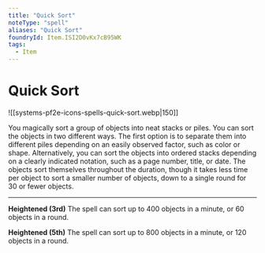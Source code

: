 ```yaml
---
title: "Quick Sort"
noteType: "spell"
aliases: "Quick Sort"
foundryId: Item.ISI2D0vKx7cB95WK
tags:
  - Item
---
```


# Quick Sort
![[systems-pf2e-icons-spells-quick-sort.webp|150]]

You magically sort a group of objects into neat stacks or piles. You can sort the objects in two different ways. The first option is to separate them into different piles depending on an easily observed factor, such as color or shape. Alternatively, you can sort the objects into ordered stacks depending on a clearly indicated notation, such as a page number, title, or date. The objects sort themselves throughout the duration, though it takes less time per object to sort a smaller number of objects, down to a single round for 30 or fewer objects.

* * *

**Heightened (3rd)** The spell can sort up to 400 objects in a minute, or 60 objects in a round.

**Heightened (5th)** The spell can sort up to 800 objects in a minute, or 120 objects in a round.
